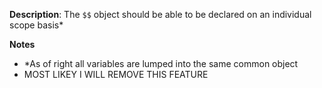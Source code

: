 __Description__: The `$$` object should be able to be declared on an individual scope basis*

__Notes__

- *As of right all variables are lumped into the same common object
- MOST LIKEY I WILL REMOVE THIS FEATURE